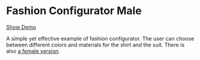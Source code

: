 # Fashion Configurator Male

[Show Demo](https://rooom-com.github.io/demos/fashion-configurator-male/)

A simple yet effective example of fashion configurator. The user can choose between different colors and materials for the shirt and the suit. There is also [a female version](https://rooom-com.github.io/demos/fashion-configurator-female/).